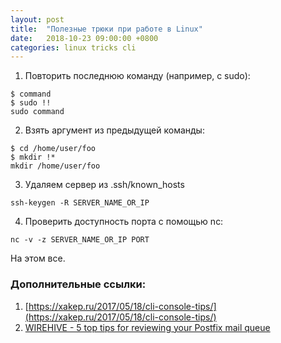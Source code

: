 ```yaml
---
layout: post
title:  "Полезные трюки при работе в Linux"
date:   2018-10-23 09:00:00 +0800
categories: linux tricks cli
---
```


1. Повторить последнюю команду (например, с sudo):
```
$ command
$ sudo !!
sudo command
```
2. Взять аргумент из предыдущей команды:
```
$ cd /home/user/foo
$ mkdir !*
mkdir /home/user/foo
```
3. Удаляем сервер из .ssh/known_hosts
```
ssh-keygen -R SERVER_NAME_OR_IP
```
4. Проверить доступность порта с помощью nc:
```
nc -v -z SERVER_NAME_OR_IP PORT
```

На этом все.

### Дополнительные ссылки:
1. [https://xakep.ru/2017/05/18/cli-console-tips/](https://xakep.ru/2017/05/18/cli-console-tips/)
2. [WIREHIVE - 5 top tips for reviewing your Postfix mail queue](https://www.wirehive.com/thoughts/5-top-tips-reviewing-postfix-mail-queue/)
